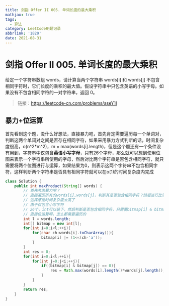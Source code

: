 ```yaml
---
title: 剑指 Offer II 005. 单词长度的最大乘积
mathjax: true
tags:
  - 算法
category: LeetCode刷题记录
abbrlink: '1829'
date: 2021-08-31
---
```

# 剑指 Offer II 005. 单词长度的最大乘积

给定一个字符串数组 words，请计算当两个字符串 words[i] 和 words[j] 不包含相同字符时，它们长度的乘积的最大值。假设字符串中只包含英语的小写字母。如果没有不包含相同字符的一对字符串，返回 0。

> 链接：https://leetcode-cn.com/problems/aseY1I

<!-- more -->

## 暴力+位运算

首先看到这个题，没什么好想法，直接暴力吧，首先肯定需要遍历每一个单词对，判断这两个单词对之间是否存在相同字符，如果采用暴力方式判断的话，时间复杂度很高，o(n^2*m^2)，m = max(words[i].length)，但是这个题还有一个条件没有用到，字符串中仅包含**英语小写字母**，只有26个字母，那么就可以想到使用位图来表示一个字符串所使用的字母，然后对比两个字符串是否包含相同字符，就只需要将两个位图进行与运算，如果结果为0，则表示这两个字符串不包含相同字符，这样判断两个字符串是否具有相同字符就可以在o(1)的时间复杂度内完成

```java
class Solution {
    public int maxProduct(String[] words) {
        // 首先考虑暴力吧？
        // 直接遍历所有的words[i],words[j]，判断其是否包含相同字符？然后进行比较？
        // 这样感觉时间复杂度太高了
        // 由于仅包含小写字符
        // 26个，int可以装下，然后判断是否包含相同字符，只需要bitmap[i] & bitmap[j] != 0，说明包含相同的字符
        // 直接位运算啊，怎么都需要遍历的
        int l = words.length;
        int[] bitmap = new int[l];
        for(int i=0;i<l;++i){
            for(char ch:words[i].toCharArray()){
                bitmap[i] |= (1<<(ch-'a')); 
            }
        }
        int res = 0;
        for(int i=0;i<l;++i){
            for(int j=0;j<i;++j){
                if((bitmap[i] & bitmap[j]) == 0){
                    res = Math.max(words[i].length()*words[j].length(),res);
                }
            }
        }
        return res;
    }
}
```

